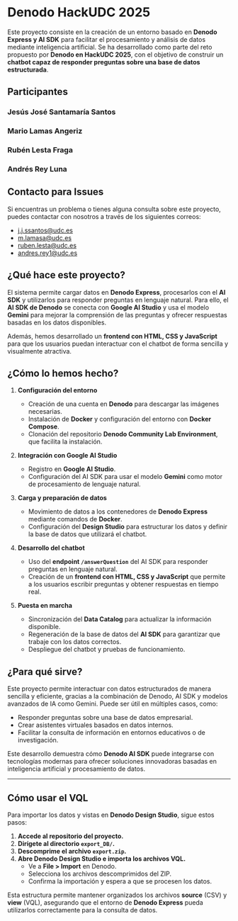 # **Denodo HackUDC 2025**  
Este proyecto consiste en la creación de un entorno basado en **Denodo Express y AI SDK** para facilitar el procesamiento y análisis de datos mediante inteligencia artificial. Se ha desarrollado como parte del reto propuesto por **Denodo en HackUDC 2025**, con el objetivo de construir un **chatbot capaz de responder preguntas sobre una base de datos estructurada**.  

## **Participantes**  
### Jesús José Santamaría Santos  
### Mario Lamas Angeriz  
### Rubén Lesta Fraga  
### Andrés Rey Luna  

## **Contacto para Issues**  
Si encuentras un problema o tienes alguna consulta sobre este proyecto, puedes contactar con nosotros a través de los siguientes correos:  
- j.j.ssantos@udc.es
- m.lamasa@udc.es   
- ruben.lesta@udc.es  
- andres.rey1@udc.es  

## **¿Qué hace este proyecto?**  
El sistema permite cargar datos en **Denodo Express**, procesarlos con el **AI SDK** y utilizarlos para responder preguntas en lenguaje natural. Para ello, el **AI SDK de Denodo** se conecta con **Google AI Studio** y usa el modelo **Gemini** para mejorar la comprensión de las preguntas y ofrecer respuestas basadas en los datos disponibles.  

Además, hemos desarrollado un **frontend con HTML, CSS y JavaScript** para que los usuarios puedan interactuar con el chatbot de forma sencilla y visualmente atractiva.  

## **¿Cómo lo hemos hecho?**  
1. **Configuración del entorno**  
   - Creación de una cuenta en **Denodo** para descargar las imágenes necesarias.  
   - Instalación de **Docker** y configuración del entorno con **Docker Compose**.  
   - Clonación del repositorio **Denodo Community Lab Environment**, que facilita la instalación.  

2. **Integración con Google AI Studio**  
   - Registro en **Google AI Studio**.  
   - Configuración del AI SDK para usar el modelo **Gemini** como motor de procesamiento de lenguaje natural.  

3. **Carga y preparación de datos**  
   - Movimiento de datos a los contenedores de **Denodo Express** mediante comandos de **Docker**.  
   - Configuración del **Design Studio** para estructurar los datos y definir la base de datos que utilizará el chatbot.  

4. **Desarrollo del chatbot**  
   - Uso del **endpoint `/answerQuestion`** del AI SDK para responder preguntas en lenguaje natural.  
   - Creación de un **frontend con HTML, CSS y JavaScript** que permite a los usuarios escribir preguntas y obtener respuestas en tiempo real.  

5. **Puesta en marcha**  
   - Sincronización del **Data Catalog** para actualizar la información disponible.  
   - Regeneración de la base de datos del **AI SDK** para garantizar que trabaje con los datos correctos.  
   - Despliegue del chatbot y pruebas de funcionamiento.  

## **¿Para qué sirve?**  
Este proyecto permite interactuar con datos estructurados de manera sencilla y eficiente, gracias a la combinación de Denodo, AI SDK y modelos avanzados de IA como Gemini. Puede ser útil en múltiples casos, como:  
- Responder preguntas sobre una base de datos empresarial.  
- Crear asistentes virtuales basados en datos internos.  
- Facilitar la consulta de información en entornos educativos o de investigación.  

Este desarrollo demuestra cómo **Denodo AI SDK** puede integrarse con tecnologías modernas para ofrecer soluciones innovadoras basadas en inteligencia artificial y procesamiento de datos.  

---  

## **Cómo usar el VQL**  

Para importar los datos y vistas en **Denodo Design Studio**, sigue estos pasos:  

1. **Accede al repositorio del proyecto.**  
2. **Dirígete al directorio `export_DB/`.**  
3. **Descomprime el archivo `export.zip`.**  
4. **Abre Denodo Design Studio e importa los archivos VQL.**  
   - Ve a **File > Import** en Denodo.  
   - Selecciona los archivos descomprimidos del ZIP.  
   - Confirma la importación y espera a que se procesen los datos.  

Esta estructura permite mantener organizados los archivos **source** (CSV) y **view** (VQL), asegurando que el entorno de **Denodo Express** pueda utilizarlos correctamente para la consulta de datos.

